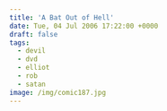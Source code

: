 ```yaml
---
title: 'A Bat Out of Hell'
date: Tue, 04 Jul 2006 17:22:00 +0000
draft: false
tags:
  - devil
  - dvd
  - elliot
  - rob
  - satan
image: /img/comic187.jpg
---
```


